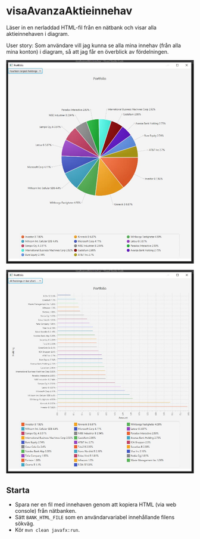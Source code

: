 # visaAvanzaAktieinnehav
Läser in en nerladdad HTML-fil från en nätbank och visar alla aktieinnehaven i diagram.

User story: Som användare vill jag kunna se alla mina innehav (från alla mina konton) i diagram, så att jag får en överblick av fördelningen.

![Screenshot](screenshot1.jpg?raw=true "Screenshot")

![Screenshot](screenshot2.jpg?raw=true "Screenshot")

## Starta
- Spara ner en fil med innehaven genom att kopiera HTML (via web console) från nätbanken.
- Sätt `BANK_HTML_FILE` som en användarvariabel innehållande  filens sökväg.
- Kör `mvn clean javafx:run`.